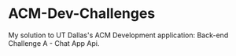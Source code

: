 # ACM-Dev-Challenges
My solution to UT Dallas's ACM Development application: Back-end Challenge A - Chat App Api.
